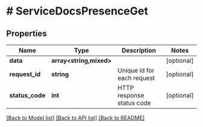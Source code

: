 # # ServiceDocsPresenceGet

## Properties

Name | Type | Description | Notes
------------ | ------------- | ------------- | -------------
**data** | **array<string,mixed>** |  | [optional]
**request_id** | **string** | Unique id for each request | [optional]
**status_code** | **int** | HTTP response status code | [optional]

[[Back to Model list]](../../README.md#models) [[Back to API list]](../../README.md#endpoints) [[Back to README]](../../README.md)
